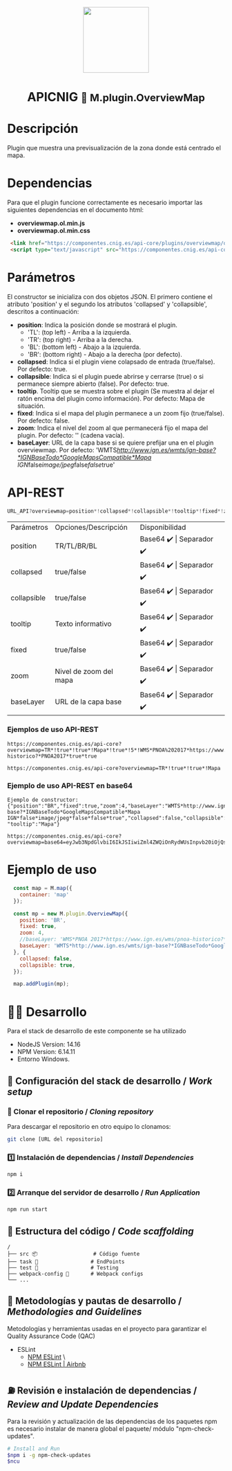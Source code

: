<p align="center">
  <img src="https://www.ign.es/resources/viewer/images/logoApiCnig0.5.png" height="152" />
</p>
<h1 align="center"><strong>APICNIG</strong> <small>🔌 M.plugin.OverviewMap</small></h1>

# Descripción

Plugin que muestra una previsualización de la zona donde está centrado el mapa.

# Dependencias

Para que el plugin funcione correctamente es necesario importar las siguientes dependencias en el documento html:

- **overviewmap.ol.min.js**
- **overviewmap.ol.min.css**


```html
 <link href="https://componentes.cnig.es/api-core/plugins/overviewmap/overviewmap.ol.min.css" rel="stylesheet" />
 <script type="text/javascript" src="https://componentes.cnig.es/api-core/plugins/overviewmap/overviewmap.ol.min.js"></script>
```

# Parámetros

El constructor se inicializa con dos objetos JSON. El primero contiene el atributo 'position' y el segundo los atributos 'collapsed' y 'collapsible', descritos a continuación:

- **position**: Indica la posición donde se mostrará el plugin.
  - 'TL': (top left) - Arriba a la izquierda.
  - 'TR': (top right) - Arriba a la derecha.
  - 'BL': (bottom left) - Abajo a la izquierda.
  - 'BR': (bottom right) - Abajo a la derecha (por defecto).
- **collapsed**: Indica si el plugin viene colapsado de entrada (true/false). Por defecto: true.
- **collapsible**: Indica si el plugin puede abrirse y cerrarse (true) o si permanece siempre abierto (false). Por defecto: true.
- **tooltip**. Tooltip que se muestra sobre el plugin (Se muestra al dejar el ratón encima del plugin como información). Por defecto: Mapa de situación.
- **fixed**: Indica si el mapa del plugin permanece a un zoom fijo (true/false). Por defecto: false.
- **zoom**: Indica el nivel del zoom al que permanecerá fijo el mapa del plugin. Por defecto: '' (cadena vacía).
- **baseLayer**: URL de la capa base si se quiere prefijar una en el plugin overviewmap. Por defecto: 'WMTS*http://www.ign.es/wmts/ign-base?*IGNBaseTodo*GoogleMapsCompatible*Mapa IGN*false*image/jpeg*false*false*true'

# API-REST

```javascript
URL_API?overviewmap=position*!collapsed*!collapsible*!tooltip*!fixed*!zoom*!baseLayer
```

<table>
  <tr>
    <td>Parámetros</td>
    <td>Opciones/Descripción</td>
    <td>Disponibilidad</td>
  </tr>
  <tr>
    <td>position</td>
    <td>TR/TL/BR/BL</td>
    <td>Base64 ✔️  | Separador ✔️ </td>
  </tr>
  <tr>
    <td>collapsed</td>
    <td>true/false</td>
    <td>Base64 ✔️  | Separador ✔️ </td>
  </tr>
   <tr>
    <td>collapsible</td>
    <td>true/false</td>
    <td>Base64 ✔️  | Separador ✔️ </td>
  </tr>
  <tr>
    <td>tooltip</td>
    <td>Texto informativo</td>
    <td>Base64 ✔️  | Separador ✔️ </td>
  </tr>
  <tr>
    <td>fixed</td>
    <td>true/false</td>
    <td>Base64 ✔️  | Separador ✔️ </td>
  </tr>
  <tr>
    <td>zoom</td>
    <td>Nivel de zoom del mapa</td>
    <td>Base64 ✔️  | Separador ✔️ </td>
  </tr>
  <tr>
    <td>baseLayer</td>
    <td>URL de la capa base</td>
    <td>Base64 ✔️  | Separador ✔️ </td>
  </tr>
</table>


### Ejemplos de uso API-REST

```
https://componentes.cnig.es/api-core?overviewmap=TR*!true*!true*!Mapa*!true*!5*!WMS*PNOA%202017*https://www.ign.es/wms/pnoa-historico?*PNOA2017*true*true
```

```
https://componentes.cnig.es/api-core?overviewmap=TR*!true*!true*!Mapa
```

### Ejemplo de uso API-REST en base64

```
Ejemplo de constructor: {"position":"BR","fixed":true,"zoom":4,"baseLayer":"WMTS*http://www.ign.es/wmts/ign-base?*IGNBaseTodo*GoogleMapsCompatible*Mapa IGN*false*image/jpeg*false*false*true","collapsed":false,"collapsible":false, "tooltip":"Mapa"}

https://componentes.cnig.es/api-core?overviewmap=base64=eyJwb3NpdGlvbiI6IkJSIiwiZml4ZWQiOnRydWUsInpvb20iOjQsImJhc2VMYXllciI6IldNVFMqaHR0cDovL3d3dy5pZ24uZXMvd210cy9pZ24tYmFzZT8qSUdOQmFzZVRvZG8qR29vZ2xlTWFwc0NvbXBhdGlibGUqTWFwYSBJR04qZmFsc2UqaW1hZ2UvanBlZypmYWxzZSpmYWxzZSp0cnVlIiwiY29sbGFwc2VkIjpmYWxzZSwiY29sbGFwc2libGUiOmZhbHNlLCAidG9vbHRpcCI6Ik1hcGEifQ==

```

# Ejemplo de uso

```javascript
  const map = M.map({
    container: 'map'
  });

  const mp = new M.plugin.OverviewMap({
    position: 'BR',
    fixed: true,
    zoom: 4,
    //baseLayer: 'WMS*PNOA 2017*https://www.ign.es/wms/pnoa-historico?*PNOA2017*true*true', Ejemplo WMS
    baseLayer: 'WMTS*http://www.ign.es/wmts/ign-base?*IGNBaseTodo*GoogleMapsCompatible*Mapa IGN*false*image/jpeg*false*false*true', //Ejemplo WMTS
  }, {
    collapsed: false,
    collapsible: true,
  });

  map.addPlugin(mp);
```

# 👨‍💻 Desarrollo

Para el stack de desarrollo de este componente se ha utilizado

* NodeJS Version: 14.16
* NPM Version: 6.14.11
* Entorno Windows.

## 📐 Configuración del stack de desarrollo / *Work setup*


### 🐑 Clonar el repositorio / *Cloning repository*

Para descargar el repositorio en otro equipo lo clonamos:

```bash
git clone [URL del repositorio]
```

### 1️⃣ Instalación de dependencias / *Install Dependencies*

```bash
npm i
```

### 2️⃣ Arranque del servidor de desarrollo / *Run Application*

```bash
npm run start
```

## 📂 Estructura del código / *Code scaffolding*

```any
/
├── src 📦                  # Código fuente
├── task 📁                 # EndPoints
├── test 📁                 # Testing
├── webpack-config 📁       # Webpack configs
└── ...
```
## 📌 Metodologías y pautas de desarrollo / *Methodologies and Guidelines*

Metodologías y herramientas usadas en el proyecto para garantizar el Quality Assurance Code (QAC)

* ESLint
  * [NPM ESLint](https://www.npmjs.com/package/eslint) \
  * [NPM ESLint | Airbnb](https://www.npmjs.com/package/eslint-config-airbnb)

## ⛽️ Revisión e instalación de dependencias / *Review and Update Dependencies*

Para la revisión y actualización de las dependencias de los paquetes npm es necesario instalar de manera global el paquete/ módulo "npm-check-updates".

```bash
# Install and Run
$npm i -g npm-check-updates
$ncu
```
